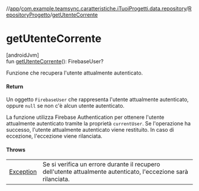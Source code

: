 //[app](../../../index.md)/[com.example.teamsync.caratteristiche.iTuoiProgetti.data.repository](../index.md)/[RepositoryProgetto](index.md)/[getUtenteCorrente](get-utente-corrente.md)

# getUtenteCorrente

[androidJvm]\
fun [getUtenteCorrente](get-utente-corrente.md)(): FirebaseUser?

Funzione che recupera l'utente attualmente autenticato.

#### Return

Un oggetto `FirebaseUser` che rappresenta l'utente attualmente autenticato, oppure `null` se non c'è alcun utente autenticato.

La funzione utilizza Firebase Authentication per ottenere l'utente attualmente autenticato tramite la proprietà `currentUser`. Se l'operazione ha successo, l'utente attualmente autenticato viene restituito. In caso di eccezione, l'eccezione viene rilanciata.

#### Throws

| | |
|---|---|
| [Exception](https://kotlinlang.org/api/latest/jvm/stdlib/kotlin/-exception/index.html) | Se si verifica un errore durante il recupero dell'utente attualmente autenticato, l'eccezione sarà rilanciata. |
